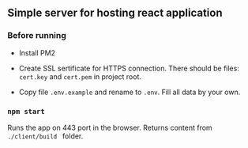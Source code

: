 ## Simple server for hosting react application

### Before running
 * Install PM2 
 * Create SSL sertificate for HTTPS connection. 
There should be files: `cert.key` and `cert.pem` in project root. <br>

* Copy file `.env.example` and rename to `.env`. Fill all data by your own.

### `npm start`
Runs the app on 443 port in the browser. Returns content from `./client/build ` folder.<br>
